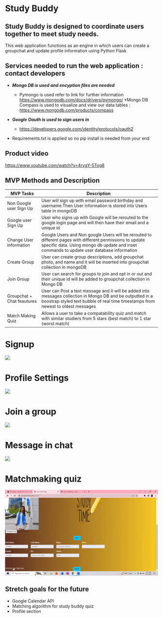 # Study Buddy
## Study Buddy is designed to coordinate users together to meet study needs. ##
This web application functions as an engine in which users can create a groupchat and update profile information using Python Flask
## Services needed to run the web application : contact developers ##
  * ***Mongo DB is used and encyption files are needed***
    * Pymongo is used refer to link for further information https://www.mongodb.com/docs/drivers/pymongo/
    *Mongo DB Compass is used to visualize and view our data tables : https://www.mongodb.com/products/compass

  * ***Google Oauth is used to sign users in***
    * https://developers.google.com/identity/protocols/oauth2
  * Requirements.txt is applied so no pip install is needed from your end

## Product video
https://www.youtube.com/watch?v=4rvgY-5Tog8
 
## MVP Methods and  Description ##
MVP Tasks  | Description 
------------- | ------------- 
Non Google user Sign Up  | User will sign up with email password birthday and username.Then User information is stored into Users table in mongoDB | 
Google user Sign Up | User who signs up with Google will be rerouted to the google login page and will then have their email and a unique id | 
Change User information  | Google Users and Non google Users will be rerouted to different pages with different permissions to update specific data. Using mongo db update and inset commands to update user database information
Create Group | User can create group descriptions, add groupchat photo, and name and it will be inserted into groupchat collection in mongoDB
Join Group | User can search for groups to join and opt in or out and their unique id will be added to groupchat collection in Mongo DB 
Groupchat + Chat feautures | User can Post a text message and it will be added into messages collection in Mongo DB and be outputted in a boostrap styled text bubble of real time timestamps from newest to oldest  messages 
Match Making Quiz | Allows a user to take a compatability quiz and match with similar studiers from 5 stars (best match) to 1 star (worst match) 

# Signup
![](https://github.com/maddogg91/study-buddy/google_signin.gif)
# Profile Settings
![](https://github.com/maddogg91/study-buddy/profile_settings.gif)
# Join a group
![](https://github.com/maddogg91/study-buddy/join_group.gif)
# Message in chat
![](https://github.com/maddogg91/study-buddy/chat_message.gif)
# Matchmaking quiz
 ![](./match_quiz.gif)

## Stretch goals for the future ##
* Google Calendar API
* Matching algorithm for study buddy quiz 
* Profile section 
